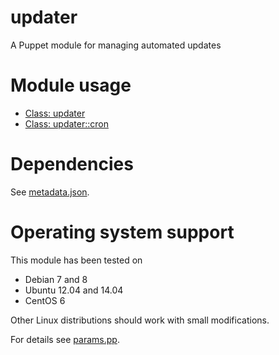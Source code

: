 # updater

A Puppet module for managing automated updates

# Module usage

* [Class: updater](manifests/init.pp)
* [Class: updater::cron](manifests/cron.pp)

# Dependencies

See [metadata.json](metadata.json).

# Operating system support

This module has been tested on

* Debian 7 and 8
* Ubuntu 12.04 and 14.04
* CentOS 6

Other Linux distributions should work with small modifications.

For details see [params.pp](manifests/params.pp).

